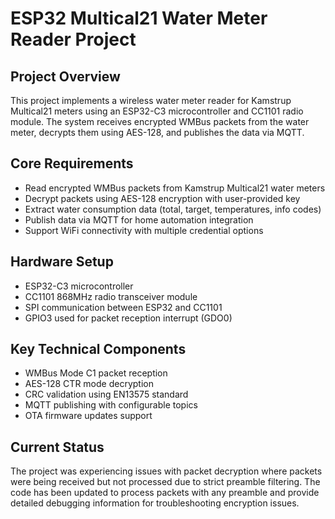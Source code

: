 # ESP32 Multical21 Water Meter Reader Project

## Project Overview
This project implements a wireless water meter reader for Kamstrup Multical21 meters using an ESP32-C3 microcontroller and CC1101 radio module. The system receives encrypted WMBus packets from the water meter, decrypts them using AES-128, and publishes the data via MQTT.

## Core Requirements
- Read encrypted WMBus packets from Kamstrup Multical21 water meters
- Decrypt packets using AES-128 encryption with user-provided key
- Extract water consumption data (total, target, temperatures, info codes)
- Publish data via MQTT for home automation integration
- Support WiFi connectivity with multiple credential options

## Hardware Setup
- ESP32-C3 microcontroller
- CC1101 868MHz radio transceiver module
- SPI communication between ESP32 and CC1101
- GPIO3 used for packet reception interrupt (GDO0)

## Key Technical Components
- WMBus Mode C1 packet reception
- AES-128 CTR mode decryption
- CRC validation using EN13575 standard
- MQTT publishing with configurable topics
- OTA firmware updates support

## Current Status
The project was experiencing issues with packet decryption where packets were being received but not processed due to strict preamble filtering. The code has been updated to process packets with any preamble and provide detailed debugging information for troubleshooting encryption issues.
